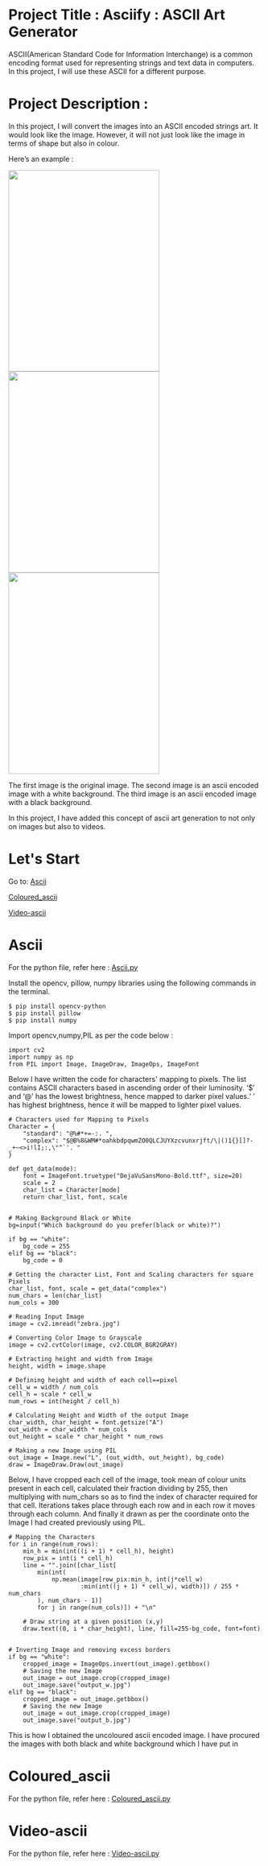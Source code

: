 # Project Title : Asciify : ASCII Art Generator
ASCII(American Standard Code for Information Interchange) is a common encoding format used for representing strings and text data in computers.
In this project, I will use these ASCII for a different purpose.

# Project Description :
In this project, I will convert the images into an ASCII encoded strings art. It would look like the image. However, it will not just look like the image in terms of shape but also in colour.

Here’s an example :

<img src="https://user-images.githubusercontent.com/78922244/174453068-630a3934-5289-42d8-82af-5c5ff169487d.jpg" width="300" height="400"> <img src="https://user-images.githubusercontent.com/78922244/174453249-d71b534a-802e-4ca0-8e46-428613153331.jpg" width="300" height="400"> <img src="https://user-images.githubusercontent.com/78922244/174453076-58145cb8-6ffb-47e1-a7da-1d4648e5624e.jpg" width="300" height="400">

The first image is the original image.
The second image is an ascii encoded image with a white background.
The third image is an ascii encoded image with a black background.

In this project, I have added this concept of ascii art generation to not only on images but also to videos.

# Let's Start 
Go to:
[Ascii](https://github.com/Naman60902/ACM-Project/edit/main/README.md#asciipy)

[Coloured_ascii](https://github.com/Naman60902/ACM-Project/edit/main/README.md#coloured_asciipy)

[Video-ascii](https://github.com/Naman60902/ACM-Project/edit/main/README.md#video-asciipy)

# Ascii
For the python file, refer here : [Ascii.py](https://github.com/Naman60902/ACM-Project/blob/main/Ascii.py)

Install the opencv, pillow, numpy libraries using the following commands in the terminal.
```
$ pip install opencv-python
$ pip install pillow
$ pip install numpy
```
Import opencv,numpy,PIL as per the code below :
```
import cv2
import numpy as np
from PIL import Image, ImageDraw, ImageOps, ImageFont
```
Below I have written the code for characters' mapping to pixels. The list contains ASCII characters based in ascending order of their luminosity.
‘$’ and ‘@’ has the lowest brightness, hence mapped to darker pixel values.‘ ’ has highest brightness, hence it will be mapped to lighter pixel values.
```
# Characters used for Mapping to Pixels
Character = {
    "standard": "@%#*+=-:. ",
    "complex": "$@B%8&WM#*oahkbdpqwmZO0QLCJUYXzcvunxrjft/\|()1{}[]?-_+~<>i!lI;:,\"^`'. "
}
```
```
def get_data(mode):
    font = ImageFont.truetype("DejaVuSansMono-Bold.ttf", size=20)
    scale = 2
    char_list = Character[mode]
    return char_list, font, scale


# Making Background Black or White
bg=input("Which background do you prefer(black or white)?")

if bg == "white":
    bg_code = 255
elif bg == "black":
    bg_code = 0

# Getting the character List, Font and Scaling characters for square Pixels
char_list, font, scale = get_data("complex")
num_chars = len(char_list)
num_cols = 300

# Reading Input Image
image = cv2.imread("zebra.jpg")

# Converting Color Image to Grayscale
image = cv2.cvtColor(image, cv2.COLOR_BGR2GRAY)

# Extracting height and width from Image
height, width = image.shape

# Defining height and width of each cell==pixel
cell_w = width / num_cols
cell_h = scale * cell_w
num_rows = int(height / cell_h)

# Calculating Height and Width of the output Image
char_width, char_height = font.getsize("A")
out_width = char_width * num_cols
out_height = scale * char_height * num_rows

# Making a new Image using PIL
out_image = Image.new("L", (out_width, out_height), bg_code)
draw = ImageDraw.Draw(out_image)
```
Below, I have cropped each cell of the image, took mean of colour units present in each cell, calculated their fraction dividing by 255, then multiplying with num_chars so as to find the index of character required for that cell. Iterations takes place through each row and in each row it moves through each column. And finally it drawn as per the coordinate onto the Image I had created previously using PIL.
```
# Mapping the Characters
for i in range(num_rows):
    min_h = min(int((i + 1) * cell_h), height)
    row_pix = int(i * cell_h)
    line = "".join([char_list[
        min(int(
            np.mean(image[row_pix:min_h, int(j*cell_w)
                    :min(int((j + 1) * cell_w), width)]) / 255 * num_chars
        ), num_chars - 1)]
        for j in range(num_cols)]) + "\n"

    # Draw string at a given position (x,y)
    draw.text((0, i * char_height), line, fill=255-bg_code, font=font)


# Inverting Image and removing excess borders
if bg == "white":
    cropped_image = ImageOps.invert(out_image).getbbox()
    # Saving the new Image
    out_image = out_image.crop(cropped_image)
    out_image.save("output_w.jpg")
elif bg == "black":
    cropped_image = out_image.getbbox()
    # Saving the new Image
    out_image = out_image.crop(cropped_image)
    out_image.save("output_b.jpg")
```
This is how I obtained the uncoloured ascii encoded image. I have procured the images with both black and white background which I have put in 
# Coloured_ascii
For the python file, refer here : [Coloured_ascii.py](https://github.com/Naman60902/ACM-Project/blob/main/Coloured_ascii.py)

# Video-ascii
For the python file, refer here : [Video-ascii.py](https://github.com/Naman60902/ACM-Project/blob/main/Video-ascii.py)



